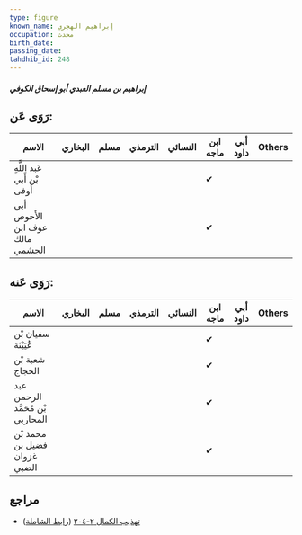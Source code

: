 ```yaml
---
type: figure
known_name: إبراهيم الهجري
occupation: محدث
birth_date:
passing_date:
tahdhib_id: 248
---
```

##### إبراهيم بن مسلم العبدي أبو إسحاق الكوفي

## رَوَى عَن:
| الاسم                           | البخاري | مسلم | الترمذي | النسائي | ابن ماجه | أبي داود | Others |
| ------------------------------- | ------- | ---- | ------- | ------- | -------- | -------- | ------ |
| عَبد اللَّهِ بْن أَبي أوفى      |         |      |         |         | ✔        |          |        |
| أبي الأَحوص عوف ابن مالك الجشمي |         |      |         |         | ✔        |          |        |
## رَوَى عَنه:
| الاسم                            | البخاري | مسلم | الترمذي | النسائي | ابن ماجه | أبي داود | Others |
| -------------------------------- | ------- | ---- | ------- | ------- | -------- | -------- | ------ |
| سفيان بْن عُيَيْنَة              |         |      |         |         | ✔        |          |        |
| شعبة بْن الحجاج                  |         |      |         |         | ✔        |          |        |
| عبد الرحمن بْن مُحَمَّد المحاربي |         |      |         |         | ✔        |          |        |
| محمد بْن فضيل بن غزوان الضبي     |         |      |         |         | ✔        |          |        |
## مراجع
- [تهذيب الكمال ٢-٢٠٤](obsidian://open?vault=Tahdhib-al-Kamal&file=Figures/٢٤٨-إبراهيم%20بن%20مسلم%20العبدي%20أبو%20إسحاق%20الكوفي) ([رابط الشاملة](https://shamela.ws/book/3722/685))